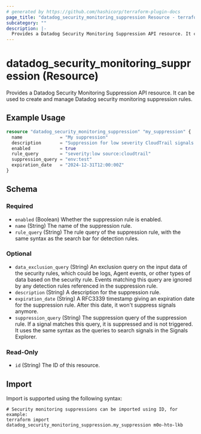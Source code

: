 ```yaml
---
# generated by https://github.com/hashicorp/terraform-plugin-docs
page_title: "datadog_security_monitoring_suppression Resource - terraform-provider-datadog"
subcategory: ""
description: |-
  Provides a Datadog Security Monitoring Suppression API resource. It can be used to create and manage Datadog security monitoring suppression rules.
---
```


# datadog_security_monitoring_suppression (Resource)

Provides a Datadog Security Monitoring Suppression API resource. It can be used to create and manage Datadog security monitoring suppression rules.

## Example Usage

```terraform
resource "datadog_security_monitoring_suppression" "my_suppression" {
  name              = "My suppression"
  description       = "Suppression for low severity CloudTrail signals from test environments limited to 2024"
  enabled           = true
  rule_query        = "severity:low source:cloudtrail"
  suppression_query = "env:test"
  expiration_date   = "2024-12-31T12:00:00Z"
}
```

<!-- schema generated by tfplugindocs -->
## Schema

### Required

- `enabled` (Boolean) Whether the suppression rule is enabled.
- `name` (String) The name of the suppression rule.
- `rule_query` (String) The rule query of the suppression rule, with the same syntax as the search bar for detection rules.

### Optional

- `data_exclusion_query` (String) An exclusion query on the input data of the security rules, which could be logs, Agent events, or other types of data based on the security rule. Events matching this query are ignored by any detection rules referenced in the suppression rule.
- `description` (String) A description for the suppression rule.
- `expiration_date` (String) A RFC3339 timestamp giving an expiration date for the suppression rule. After this date, it won't suppress signals anymore.
- `suppression_query` (String) The suppression query of the suppression rule. If a signal matches this query, it is suppressed and is not triggered. It uses the same syntax as the queries to search signals in the Signals Explorer.

### Read-Only

- `id` (String) The ID of this resource.

## Import

Import is supported using the following syntax:

```shell
# Security monitoring suppressions can be imported using ID, for example:
terraform import datadog_security_monitoring_suppression.my_suppression m0o-hto-lkb
```
